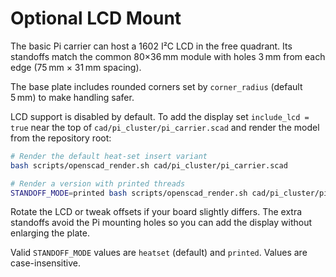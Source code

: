 # Optional LCD Mount

The basic Pi carrier can host a 1602 I²C LCD in the free quadrant.
Its standoffs match the common 80×36 mm module with holes 3 mm from each
edge (75 mm × 31 mm spacing).

The base plate includes rounded corners set by `corner_radius` (default 5 mm)
to make handling safer.

LCD support is disabled by default. To add the display set
`include_lcd = true` near the top of `cad/pi_cluster/pi_carrier.scad`
and render the model from the repository root:

```bash
# Render the default heat-set insert variant
bash scripts/openscad_render.sh cad/pi_cluster/pi_carrier.scad

# Render a version with printed threads
STANDOFF_MODE=printed bash scripts/openscad_render.sh cad/pi_cluster/pi_carrier.scad
```

Rotate the LCD or tweak offsets if your board slightly differs. The
extra standoffs avoid the Pi mounting holes so you can add the display
without enlarging the plate.

Valid `STANDOFF_MODE` values are `heatset` (default) and `printed`. Values are case-insensitive.
